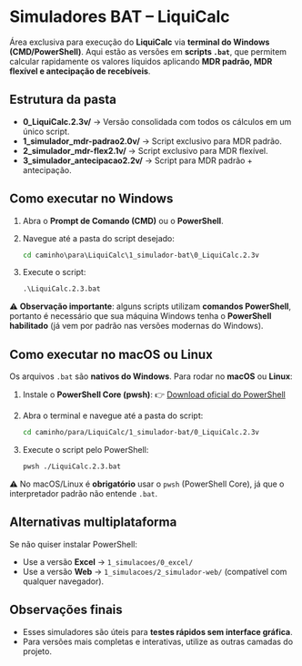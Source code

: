 # Simuladores BAT – LiquiCalc

Área exclusiva para execução do **LiquiCalc** via **terminal do Windows (CMD/PowerShell)**.
Aqui estão as versões em **scripts `.bat`**, que permitem calcular rapidamente os valores líquidos aplicando **MDR padrão, MDR flexível e antecipação de recebíveis**.

## Estrutura da pasta

* **0\_LiquiCalc.2.3v/** → Versão consolidada com todos os cálculos em um único script.
* **1\_simulador\_mdr-padrao2.0v/** → Script exclusivo para MDR padrão.
* **2\_simulador\_mdr-flex2.1v/** → Script exclusivo para MDR flexível.
* **3\_simulador\_antecipacao2.2v/** → Script para MDR padrão + antecipação.

## Como executar no Windows

1. Abra o **Prompt de Comando (CMD)** ou o **PowerShell**.
2. Navegue até a pasta do script desejado:

   ```bat
   cd caminho\para\LiquiCalc\1_simulador-bat\0_LiquiCalc.2.3v
   ```
3. Execute o script:

   ```bat
   .\LiquiCalc.2.3.bat
   ```

⚠️ **Observação importante**: alguns scripts utilizam **comandos PowerShell**, portanto é necessário que sua máquina Windows tenha o **PowerShell habilitado** (já vem por padrão nas versões modernas do Windows).

## Como executar no macOS ou Linux

Os arquivos `.bat` são **nativos do Windows**. Para rodar no **macOS** ou **Linux**:

1. Instale o **PowerShell Core (pwsh)**:
   👉 [Download oficial do PowerShell](https://github.com/PowerShell/PowerShell)

2. Abra o terminal e navegue até a pasta do script:

   ```bash
   cd caminho/para/LiquiCalc/1_simulador-bat/0_LiquiCalc.2.3v
   ```

3. Execute o script pelo PowerShell:

   ```bash
   pwsh ./LiquiCalc.2.3.bat
   ```

⚠️ No macOS/Linux é **obrigatório** usar o `pwsh` (PowerShell Core), já que o interpretador padrão não entende `.bat`.

## Alternativas multiplataforma

Se não quiser instalar PowerShell:

* Use a versão **Excel** → `1_simulacoes/0_excel/`
* Use a versão **Web** → `1_simulacoes/2_simulador-web/` (compatível com qualquer navegador).

## Observações finais

* Esses simuladores são úteis para **testes rápidos sem interface gráfica**.
* Para versões mais completas e interativas, utilize as outras camadas do projeto.
